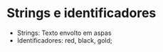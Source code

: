 # Strings e identificadores

* Strings: Texto envolto em aspas 
* Identificadores: red, black, gold;